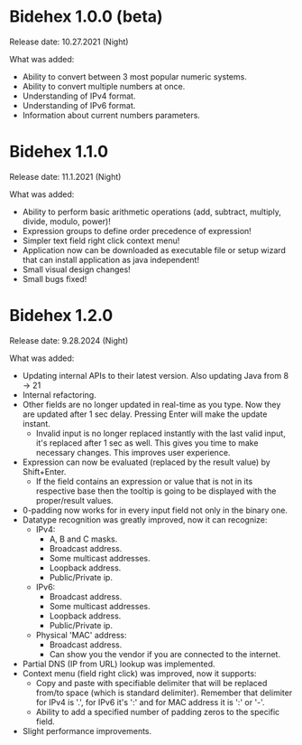 # Bidehex 1.0.0 (beta)

Release date: 10.27.2021 (Night)

What was added:
* Ability to convert between 3 most popular numeric systems.
* Ability to convert multiple numbers at once.
* Understanding of IPv4 format.
* Understanding of IPv6 format.
* Information about current numbers parameters.
#

# Bidehex 1.1.0

Release date: 11.1.2021 (Night)

What was added:
* Ability to perform basic arithmetic operations (add, subtract, multiply, divide, modulo, power)!
* Expression groups to define order precedence of expression!
* Simpler text field right click context menu!
* Application now can be downloaded as executable file or setup wizard that can install application as java independent!
* Small visual design changes!
* Small bugs fixed!
#

# Bidehex 1.2.0

Release date: 9.28.2024 (Night)

What was added:
* Updating internal APIs to their latest version. Also updating Java from 8 -> 21
* Internal refactoring.
* Other fields are no longer updated in real-time as you type. Now they are updated after 1 sec delay. Pressing Enter will make the update instant.
  * Invalid input is no longer replaced instantly with the last valid input, it's replaced after 1 sec as well. This gives you time to make necessary changes. This improves user experience.
* Expression can now be evaluated (replaced by the result value) by Shift+Enter.
  * If the field contains an expression or value that is not in its respective base then the tooltip is going to be displayed with the proper/result values.
* 0-padding now works for in every input field not only in the binary one.
* Datatype recognition was greatly improved, now it can recognize:
  * IPv4:
    * A, B and C masks.
    * Broadcast address.
    * Some multicast addresses.
    * Loopback address.
    * Public/Private ip.
  * IPv6:
    * Broadcast address.
    * Some multicast addresses.
    * Loopback address.
    * Public/Private ip.
  * Physical 'MAC' address:
    * Broadcast address.
    * Can show you the vendor if you are connected to the internet.
* Partial DNS (IP from URL) lookup was implemented.
* Context menu (field right click) was improved, now it supports:
  * Copy and paste with specifiable delimiter that will be replaced from/to space (which is standard delimiter). Remember that delimiter for IPv4 is '.', for IPv6 it's ':' and for MAC address it is ':' or '-'.
  * Ability to add a specified number of padding zeros to the specific field.
* Slight performance improvements.
#
